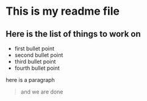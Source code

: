 # This is my readme file
## Here is the list of things to work on
* first bullet point
* second bullet point
* third bullet point
* fourth bullet point

here is a paragraph
> and we are done